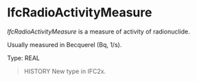# IfcRadioActivityMeasure

_IfcRadioActivityMeasure_ is a measure of activity of radionuclide.<!-- end of definition -->

Usually measured in Becquerel (Bq, 1/s).

Type: REAL

> HISTORY New type in IFC2x.

